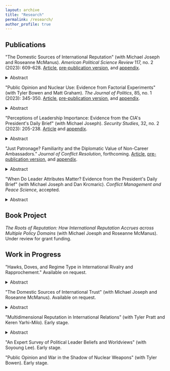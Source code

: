 ```yaml
---
layout: archive
title: "Research"
permalink: /research/
author_profile: true
---
```


Publications
---

"The Domestic Sources of International Reputation" (with Michael Joseph and Roseanne McManus). <i>American Political Science Review</i> 117, no. 2 (2023): 609-628. <a href= "https://www.cambridge.org/core/journals/american-political-science-review/article/domestic-sources-of-international-reputation/9CF02D1518EA985D8E5E80A06EB2324F">Article</a>, <a href= "https://michaelgoldfien.github.io/files/GJM_Domestic_Reputation_Main_Doc.pdf">pre-publication version</a>, and <a href= "https://michaelgoldfien.github.io/files/GJM_Domestic_Reputation_Appendix.pdf">appendix</a>.

<details>
  <summary>Abstract</summary>

Existing research finds that leaders develop international reputations based on their past behavior on the international stage. We argue that leaders' domestic choices can also influence their international reputations, perhaps as much as their past foreign policy decisions do. Using formal theory and intuitive argumentation, we develop an overarching framework to predict how much any domestic choice will affect a leader's international reputation. We theorize that certain domestic choices can inform expectations about future international crisis behavior based on the extent to which (1) the costs at state are similar to those of an international crisis and (2) the domestic issue is salient relative to foreign policy. We use conjoint experiments and other evidence to show that many domestic choices have significant international reputational effects. There is some evidence that the reputational effect of certain domestic choices may equal that of fighting in a previous international crisis.
  
</details>  

"Public Opinion and Nuclear Use: Evidence from Factorial Experiments" (with Tyler Bowen and Matt Graham). <i>The Journal of Politics</i>, 85, no. 1 (2023): 345-350. <a href= "https://www.journals.uchicago.edu/doi/10.1086/720329">Article</a>, <a href= "https://michaelgoldfien.github.io/files/BowenGoldfienGraham.pdf">pre-publication version</a>, and <a href= "https://michaelgoldfien.github.io/files/BowenGoldfienGraham_appendix.pdf">appendix</a>. 

<details>
  <summary>Abstract</summary>

  
Does the public oppose nuclear use? Survey experimental research varying either the advantages or disadvantages of nuclear use has produced a wide range of results. Yet no study has examined how the military advantages and strategic and moral disadvantages of nuclear weapons interact. We explore this interaction and uncover a pattern that unifies the literature's seemingly disparate results: the persuasive power of nuclear weapons' military advantages is conditional on their disadvantages. We demonstrate this by independently randomizing both the advantages and disadvantages of nuclear use in  (1) a 2x2 factorial version of an influential design and (2) a novel adaptation of conjoint experiments that focuses on the most plausible comparisons between nuclear and conventional strikes. Our results support a new explanation for why the public can appear rigidly opposed to nuclear strikes in some circumstances and highly permissive in others. 

</details>  

"Perceptions of Leadership Importance: Evidence from the CIA's President's Daily Brief" (with Michael Joseph). <i>Security Studies</i>, 32, no. 2 (2023): 205-238. <a href= "https://www.tandfonline.com/doi/abs/10.1080/09636412.2023.2200203?journalCode=fsst20">Article</a> and <a href= "https://dataverse.harvard.edu/dataset.xhtml?persistentId=doi:10.7910/DVN/4RDWYR">appendix</a>.

<details>
  <summary>Abstract</summary>

Are leaders perceived as important actors during conflict, or are they discounted because of domestic institutions and international structure? We exploit the recently declassified CIA President's Daily Briefs to construct a cross-national, weekly measure of how intelligence analysts perceive a foreign leader's importance. We estimate perceptions of leader importance at crisis onset, escalation, war, and war termination in over 16,000 statistical models that overcome selection and endogeneity concerns common in existing studies of leadership and conflict. Leaders are not perceived to matter equally at every stage of conflict. They are seen to matter the most during crisis negotiations when conflicts can either deescalate to peace or escalate to war. But they are not perceived to matter during war. We find leaders of heavily constrained regimes are seen as no more important at any stage of the conflict process than they are in peacetime. But leaders of moderately constrained regimes are perceived to matter for crisis escalation.  Our findings suggest that even if leaders are perceived to matter for conflict on average, domestic institutions and structure plausibly constrain leaders more at some stages of the conflict process such that leaders are seen as less important at those stages. We contribute to the quantification of historical documents by illustrating how to combine data selection, historiography, measurement and statistical modeling to draw stronger inferences. 
  
</details> 

"Just Patronage? Familiarity and the Diplomatic Value of Non-Career Ambassadors." <i>Journal of Conflict Resolution</i>, forthcoming. <a href= "https://journals.sagepub.com/doi/abs/10.1177/00220027231198518">Article</a>, <a href= "https://michaelgoldfien.github.io/files/goldfien_ambassadors.pdf">pre-publication version</a>, and <a href= "https://michaelgoldfien.github.io/files/goldfien_ambassadors_appendix.pdf">appendix</a>. 

<details>
  <summary>Abstract</summary>

 Career diplomats have expertise. Why, then, do U.S. presidents appoint relative novices to key diplomatic posts? Conventional wisdom points to patronage. Yet this explanation overlooks the benefits of a diplomat's <i>familiarity</i> with political superiors. Inherent in delegated diplomacy is uncertainty over diplomats' ability to "deliver" on understandings reached at the negotiating table. Non-career diplomats often speak more credibly for political superiors, creating an incentive for foreign counterparts to engage in diplomacy. I theorize a tradeoff between familiarity and expertise to generate empirically testable prediction. Counterintuitively, I expect that presidents often sacrifice professional expertise to delegate important diplomatic assignments to relative amateurs, even accounting for the patronage value of the post. I find empirical support for the argument using a novel dataset on U.S. ambassadorial appointments from the Reagan through Trump administrations. 
  
</details> 

"When Do Leader Attributes Matter? Evidence from the President's Daily Brief" (with Michael Joseph and Dan Krcmaric). <i>Conflict Management and Peace Science</i>, accepted.

<details>
  <summary>Abstract</summary>

A wave of recent scholarship shows that the backgrounds of political leaders shape their behavior once in office. This paper shifts the literature in a new direction by investigating the conditions under which foreign observers think a leader's background is relevant. We argue that pre-tenure biographical attributes are most informative to outsiders during leadership transitions---unique periods where the new ruler does not yet have a track record---because a leader's background provides clues about how that leader might govern. But as time passes, foreign observers quickly discount the leader's biography and instead evaluate the leader's observable behavior. We test our theory by creating a systematic daily measure of attention to foreign leader backgrounds derived from the President's Daily Brief, a novel data source of 4,991 recently declassified reports from the Central Intelligence Agency to the American president.
  
</details> 
  
Book Project
---

<i>The Roots of Reputation: How International Reputation Accrues across Multiple Policy Domains</i> (with Michael Joesph and Roseanne McManus). Under review for grant funding. 

Work in Progress
---

"Hawks, Doves, and Regime Type in International Rivalry and Rapprochement." Available on request.

<details>
  <summary>Abstract</summary>
Existing scholarship emphasizes hawks' advantages in making peace but is squarely focused on democratic leaders, even though most prominent international rivalries feature at least one autocracy. I argue that regime type mediates the relationship between foreign policy orientation and peace: doves should be more successful peacemakers in autocracies than democracies. In low-accountability autocracies where domestic audiences struggle to punish leaders, the credibility problem doves face in selling peace at home becomes less salient relative to doves' motivation to cooperate internationally. I demonstrate that the predicted patterns holds in a large-N set of post-World War II cases. I conclude by examining two key cases of rapprochement that demonstrate the theorized mechanisms: the U.S.-Soviet and  Egypt-Israel rivalries. The theory explains why it could take a hawk like Nixon to go to Beijing, but a dove like Gorbachev to go to Washington.   
</details>  

"The Domestic Sources of International Trust" (with Michael Joseph and Roseanne McManus). Available on request. 
<details>
  <summary>Abstract</summary>
Enduring rivalries are an intractable problem in international relations. Existing research suggests that countries can build trust through costly international signals of reassurance, such as arms reductions. Unfortunately, rivals may be too fearful to make such moves when trust is already very low. We propose domestic choices as a solution to this problem. We claim that international partners can learn about a state’s likelihood of cooperating internationally by observing its domestic choices because there is some correlation between domestic and international preferences. Even more importantly, we argue that domestic choices can play a unique role in overcoming distrust because the outcome of domestic choices is less dependent on reciprocation by another state. This allows states to reveal their preferences through domestic choices without exposing themselves to the risk of exploitation. Thus, domestic choices can kick-start the trust building process even under conditions of low trust, such as enduring rivalry. We illustrate the logic of our argument with a formal model, which produces dramatically different predictions from both the classic trust-building literature and democratic peace theory. We test our argument in a case study of the end of the Cold War.    
</details> 

"Multidimensional Reputation in International Relations" (with Tyler Pratt and Keren Yarhi-Milo). Early stage.
<details>
  <summary>Abstract</summary>
International politics is characterized by enduring uncertainty about the intentions of other actors.  Audiences scrutinize state behavior to infer a range of underlying traits, including the state’s tendency to stand firm in a crisis (resolve) and abide by international commitments (compliance).  Despite this, existing studies of international reputation tend to analyze specific traits in isolation. In this project, we explore how foreign policy choices affect multiple dimensions of an actor’s reputation.  We examine the relationship between two reputational attributes, resolve and compliance, that have been of primary interest to scholars of international security and international cooperation.  We develop a theoretical framework that explains when state behavior generates multiple, simultaneous reputational effects, as well as how these effects interact with each other.  We test the theory in a survey experiment examining the use of military force in the presence of international legal commitments that sanction or prohibit such behavior.    
</details> 

"An Expert Survey of Political Leader Beliefs and Worldviews" (with Soyoung Lee). Early stage. 

"Public Opinion and War in the Shadow of Nuclear Weapons" (with Tyler Bowen). Early stage. 

